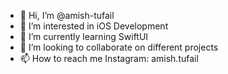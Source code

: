 - 👋 Hi, I’m @amish-tufail
- 👀 I’m interested in iOS Development
- 🌱 I’m currently learning SwiftUI
- 💞️ I’m looking to collaborate on different projects
- 📫 How to reach me Instagram: amish.tufail

<!---
amish-tufail/amish-tufail is a ✨ special ✨ repository because its `README.md` (this file) appears on your GitHub profile.
You can click the Preview link to take a look at your changes.
--->
